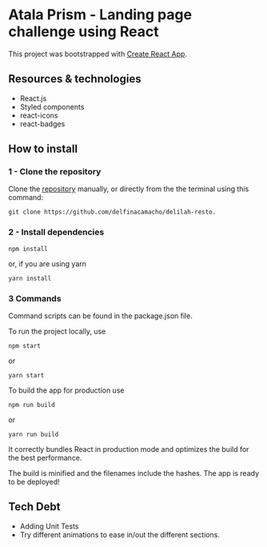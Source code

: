 # Atala Prism - Landing page challenge using React

This project was bootstrapped with [Create React App](https://github.com/facebook/create-react-app).

## Resources & technologies
- React.js
- Styled components
- react-icons
- react-badges

## How to install

### 1 - Clone the repository
Clone the [repository](https://github.com/delfinacamacho/delilah-resto) manually, or directly from the the terminal using this command:

`git clone https://github.com/delfinacamacho/delilah-resto.`

### 2 - Install dependencies

```
npm install
```
or, if you are using yarn

```
yarn install
```

### 3 Commands
Command scripts can be found in the package.json file.

To run the project locally, use
```
npm start
```
or 
```
yarn start
```

To build the app for production use 
```
npm run build
```
or 
```
yarn run build
```
It correctly bundles React in production mode and optimizes the build for the best performance.

The build is minified and the filenames include the hashes. The app is ready to be deployed!

## Tech Debt
- Adding Unit Tests
- Try different animations to ease in/out the different sections.
